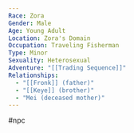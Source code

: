 ```yaml
---
Race: Zora
Gender: Male
Age: Young Adult
Location: Zora's Domain
Occupation: Traveling Fisherman
Type: Minor
Sexuality: Heterosexual
Adventure: "[[Trading Sequence]]"
Relationships:
  - "[[Fronk]] (father)"
  - "[[Keye]] (brother)"
  - "Mei (deceased mother)"
---
```

 #npc 

